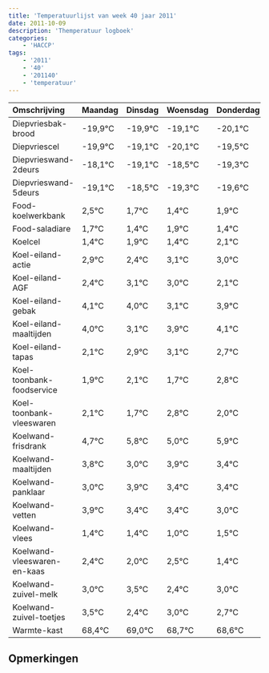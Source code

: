 ```yaml
---
title: 'Temperatuurlijst van week 40 jaar 2011'
date: 2011-10-09
description: 'Themperatuur logboek'
categories:
    - 'HACCP'
tags:
    - '2011'
    - '40'
    - '201140'
    - 'temperatuur'
---
```

|Omschrijving|Maandag|Dinsdag|Woensdag|Donderdag|Vrijdag|Zaterdag|Zondag|
|:---|:---|:---|:---|:---|:---|:---|:---|
|Diepvriesbak-brood|-19,9°C|-19,9°C|-19,1°C|-20,1°C|-19,5°C|-20,3°C|-20,6°C|
|Diepvriescel|-19,9°C|-19,1°C|-20,1°C|-19,5°C|-20,3°C|-20,6°C|-20,1°C|
|Diepvrieswand-2deurs|-18,1°C|-19,1°C|-18,5°C|-19,3°C|-19,6°C|-19,1°C|-19,6°C|
|Diepvrieswand-5deurs|-19,1°C|-18,5°C|-19,3°C|-19,6°C|-19,1°C|-19,6°C|-18,9°C|
|Food-koelwerkbank|2,5°C|1,7°C|1,4°C|1,9°C|1,4°C|2,1°C|2,0°C|
|Food-saladiare|1,7°C|1,4°C|1,9°C|1,4°C|2,1°C|2,0°C|1,1°C|
|Koelcel|1,4°C|1,9°C|1,4°C|2,1°C|2,0°C|1,1°C|1,9°C|
|Koel-eiland-actie|2,9°C|2,4°C|3,1°C|3,0°C|2,1°C|2,9°C|3,1°C|
|Koel-eiland-AGF|2,4°C|3,1°C|3,0°C|2,1°C|2,9°C|3,1°C|2,7°C|
|Koel-eiland-gebak|4,1°C|4,0°C|3,1°C|3,9°C|4,1°C|3,7°C|4,8°C|
|Koel-eiland-maaltijden|4,0°C|3,1°C|3,9°C|4,1°C|3,7°C|4,8°C|4,0°C|
|Koel-eiland-tapas|2,1°C|2,9°C|3,1°C|2,7°C|3,8°C|3,0°C|3,9°C|
|Koel-toonbank-foodservice|1,9°C|2,1°C|1,7°C|2,8°C|2,0°C|2,9°C|2,4°C|
|Koel-toonbank-vleeswaren|2,1°C|1,7°C|2,8°C|2,0°C|2,9°C|2,4°C|2,4°C|
|Koelwand-frisdrank|4,7°C|5,8°C|5,0°C|5,9°C|5,4°C|5,4°C|5,0°C|
|Koelwand-maaltijden|3,8°C|3,0°C|3,9°C|3,4°C|3,4°C|3,0°C|3,5°C|
|Koelwand-panklaar|3,0°C|3,9°C|3,4°C|3,4°C|3,0°C|3,5°C|2,4°C|
|Koelwand-vetten|3,9°C|3,4°C|3,4°C|3,0°C|3,5°C|2,4°C|3,0°C|
|Koelwand-vlees|1,4°C|1,4°C|1,0°C|1,5°C|0,4°C|1,0°C|0,7°C|
|Koelwand-vleeswaren-en-kaas|2,4°C|2,0°C|2,5°C|1,4°C|2,0°C|1,7°C|1,6°C|
|Koelwand-zuivel-melk|3,0°C|3,5°C|2,4°C|3,0°C|2,7°C|2,6°C|3,9°C|
|Koelwand-zuivel-toetjes|3,5°C|2,4°C|3,0°C|2,7°C|2,6°C|3,9°C|2,9°C|
|Warmte-kast|68,4°C|69,0°C|68,7°C|68,6°C|69,9°C|68,9°C|69,8°C|

## Opmerkingen


